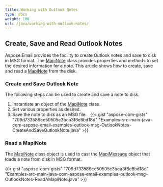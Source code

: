 ```yaml
---
title: Working with Outlook Notes
type: docs
weight: 100
url: /java/working-with-outlook-notes/
---
```


## **Create, Save and Read Outlook Notes**

Aspose.Email provides the facility to create Outlook notes and save to disk in MSG format. The [MapiNote](https://reference.aspose.com/email/java/com.aspose.email/mapinote/) class provides properties and methods to set the desired information for a note. This article shows how to create, save and read a [MapiNote](https://reference.aspose.com/email/java/com.aspose.email/mapinote/) from the disk.

### **Create and Save Outlook Note**

The following steps can be used to create and save a note to disk.

1. Instantiate an object of the [MapiNote](https://reference.aspose.com/email/java/com.aspose.email/mapinote/) class.
1. Set various properties as desired.
1. Save the note to disk as an MSG file.
 
{{< gist "aspose-com-gists" "709d733586ce50505c3bca3f6e8bd18d" "Examples-src-main-java-com-aspose-email-examples-outlook-msg-OutlookNotes-CreateAndSaveOutlookNote.java" >}}

### **Read a MapiNote**

The [MapiNote](https://reference.aspose.com/email/java/com.aspose.email/mapinote/) class object is used to cast the [MapiMessage](https://reference.aspose.com/email/java/com.aspose.email/mapimessage/) object that loads a note from disk in MSG format.

{{< gist "aspose-com-gists" "709d733586ce50505c3bca3f6e8bd18d" "Examples-src-main-java-com-aspose-email-examples-outlook-msg-OutlookNotes-ReadAMapiNote.java" >}}

